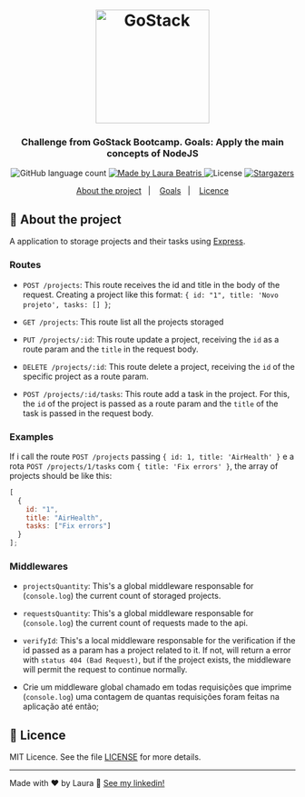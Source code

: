 <h1 align="center">
    <img alt="GoStack" src="https://rocketseat-cdn.s3-sa-east-1.amazonaws.com/bootcamp-header.png" width="200px" />
</h1>

<h3 align="center">
  Challenge from GoStack Bootcamp. Goals: Apply the main concepts of NodeJS
</h3>

<p align="center">
  <img alt="GitHub language count" src="https://img.shields.io/github/languages/count/laurabeatris/projects_store?color=brightgreen&logoColor=black">

  <a href="https://www.linkedin.com/in/laurabeatris/">
    <img alt="Made by Laura Beatris" src="https://img.shields.io/badge/made%20by-laurabeatris-brightgreen">
  </a>

  <img alt="License" src="https://img.shields.io/badge/license-MIT-%2304D361">

  <a href="https://github.com/LauraBeatris/projects_store/stargazers">
    <img alt="Stargazers" src="https://img.shields.io/github/stars/LauraBeatris/projects_store?color=brightgreen&style=social">
  </a>
</p>

<p align="center">
  <a href="#rocket-about-project">About the project</a>&nbsp;&nbsp;&nbsp;|&nbsp;&nbsp;&nbsp;
  <a href="#Goals">Goals</a>&nbsp;&nbsp;&nbsp;|&nbsp;&nbsp;&nbsp;
  <a href="#Licence">Licence</a>
</p>

## :rocket: About the project

A application to storage projects and their tasks using [Express](https://expressjs.com/pt-br/).

### Routes

- `POST /projects`: This route receives the id and title in the body of the request. Creating a project like this format: `{ id: "1", title: 'Novo projeto', tasks: [] }`;

- `GET /projects`: This route list all the projects storaged

- `PUT /projects/:id`: This route update a project, receiving the `id` as a route param and the `title` in the request body.

- `DELETE /projects/:id`: This route delete a project, receiving the `id` of the specific project as a route param.

- `POST /projects/:id/tasks`: This route add a task in the project. For this, the `id` of the project is passed as a route param and the `title` of the task is passed in the request body.

### Examples

If i call the route `POST /projects` passing `{ id: 1, title: 'AirHealth' }` e a rota `POST /projects/1/tasks` com `{ title: 'Fix errors' }`, the array of projects should be like this:

```js
[
  {
    id: "1",
    title: "AirHealth",
    tasks: ["Fix errors"]
  }
];
```

### Middlewares

- `projectsQuantity`: This's a global middleware responsable for (`console.log`) the current count of storaged projects.

- `requestsQuantity`: This's a global middleware responsable for (`console.log`) the current
  count of requests made to the api.

- `verifyId`: This's a local middleware responsable for the verification if the id passed as a param has a project related to it. If not, will return a error with `status 404 (Bad Request)`, but if the project exists, the middleware will permit the request to continue normally.

- Crie um middleware global chamado em todas requisições que imprime (`console.log`) uma contagem de quantas requisições foram feitas na aplicação até então;

## :memo: Licence

MIT Licence. See the file [LICENSE](LICENSE.md) for more details.

---

Made with ♥ by Laura :wave: [See my linkedin!](https://www.linkedin.com/in/laurabeatris/)
